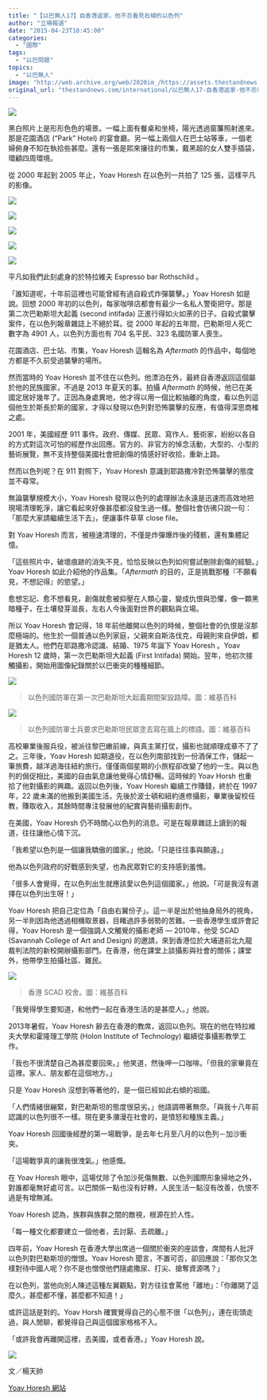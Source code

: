 ```yaml
---
title: "【以巴無人17】自香港返家，他不忍看見右傾的以色列"
author: "立場報道"
date: "2015-04-23T10:45:00"
categories:
  - "國際"
tags:
  - "以巴問題"
topics:
  - "以巴無人"
image: "http://web.archive.org/web/2020im_/https://assets.thestandnews.com/media/photos/IMG_1918_1Snud.JPG"
original_url: "thestandnews.com/international/以巴無人17-自香港返家-他不忍看見右傾的以色列"
---
```

![](http://web.archive.org/web/2020im_/https://assets.thestandnews.com/media/photos/IMG_1918_1Snud.JPG)

黑白照片上是形形色色的場景。一幅上面有餐桌和坐椅，陽光透過窗簾照射進來。那是花園酒店 (“Park” Hotel) 的宴會廳。另一幅上兩個人在巴士站等車，一個老婦俯身不知在執拾些甚麼。還有一張是熙來攘往的市集，戴黑超的女人雙手插袋，環顧四周環境。

從 2000 年起到 2005 年止，Yoav Horesh 在以色列一共拍了 125 張，這樣平凡的影像。

![](http://web.archive.org/web/2020im_/https://assets.thestandnews.com/media/photos/E69CAAE591BDE5908D_Vklay.png)

![](http://web.archive.org/web/2020im_/https://assets.thestandnews.com/media/photos/E69CAAE591BDE5908D2_4ImjT.png)

![](http://web.archive.org/web/2020im_/https://assets.thestandnews.com/media/photos/E69CAAE591BDE5908D3_xsl8W.png)

![](http://web.archive.org/web/2020im_/https://assets.thestandnews.com/media/photos/E69CAAE591BDE5908D4_Rhf5z.png)

![](http://web.archive.org/web/2020im_/https://assets.thestandnews.com/media/photos/E69CAAE591BDE5908D5_5iO7A.png)

平凡如我們此刻處身的於特拉維夫 Espresso bar Rothschild 。

「誰知道呢，十年前這裡也可能曾經有過自殺式炸彈襲擊。」Yoav Horesh 如是說。回想 2000 年初的以色列，每家咖啡店都會有最少一名私人警衛把守。那是第二次巴勒斯坦大起義 (second intifada) 正進行得如火如荼的日子。自殺式襲擊案件，在以色列報章雜誌上不絕於耳。從 2000 年起的五年間，巴勒斯坦人死亡數字為 4901 人，以色列方面也有 704 名平民、323 名國防軍人喪生。

花園酒店、巴士站、市集，Yoav Horesh 這輯名為 _Aftermath_ 的作品中，每個地方都是不久前受過襲擊的場所。

然而當時的 Yoav Horesh 並不住在以色列。他漂泊在外，最終自香港返回這個屬於他的民族國家，不過是 2013 年夏天的事。拍攝 _Aftermath_ 的時候，他已在美國定居好幾年了。正因為身處異地，他才得以用一個比較抽離的角度，看以色列這個他生於斯長於斯的國家，才得以發現以色列對恐怖襲擊的反應，有值得深思商榷之處。

2001 年，美國經歷 911 事件。政府、傳媒、民眾、寫作人、藝術家，紛紛以各自的方式對這次可怕的經歷作出回應。官方的、非官方的悼念活動，大型的、小型的藝術展覽，無不支持整個美國社會把創傷的情感好好收拾，重新上路。

然而以色列呢？在 911 對照下，Yoav Horesh 意識到耶路撒冷對恐怖襲擊的態度並不尋常。

無論襲擊規模大小，Yoav Horesh 發現以色列的處理辦法永遠是迅速而高效地把現場清理乾淨，讓它看起來好像甚麼都沒發生過一樣。整個社會彷彿只說一句：「那麼大家請繼續生活下去」，便讓事件草草 close file。

對 Yoav Horesh 而言，被極速清理的，不僅是炸彈爆炸後的殘骸，還有集體記憶。

「這些照片中，破壞痕跡的消失不見，恰恰反映以色列如何嘗試刪除創傷的經驗。」Yoav Horesh 如此介紹他的作品集。「_Aftermath_ 的目的，正是挑戰那種『不願看見，不想記得』的慾望。」

愈想忘記、愈不想看見，創傷就愈被抑壓在人類心靈，變成仇恨與恐懼，像一顆黑暗種子，在土壤發芽滋長，左右人今後面對世界的觀點與立場。

所以 Yoav Horesh 會記得，18 年前他離開以色列的時候，整個社會的仇恨是沒那麼極端的。他生於一個普通以色列家庭，父親來自斯洛伐克，母親則來自伊朗，都是猶太人。他們在耶路撒冷認識、結婚、1975 年誕下 Yoav Horesh 。Yoav Horesh 12 歲時，第一次巴勒斯坦大起義 (First Intifada) 開始。翌年，他初次接觸攝影，開始用圖像紀錄關於以巴衝突的種種細節。

![](http://web.archive.org/web/2020im_/https://assets.thestandnews.com/media/photos/Jabalya1988roadblock_qVEN1.jpg)
> 以色列國防軍在第一次巴勒斯坦大起義期間架設路障。圖：維基百科

![](http://web.archive.org/web/2020im_/https://assets.thestandnews.com/media/photos/E_4S01K.jpg)
> 以色列國防軍士兵要求巴勒斯坦民眾塗去寫在牆上的標語。圖：維基百科

高校畢業後服兵役，被派往黎巴嫩前線，與真主黨打仗，攝影也就順理成章不了了之。三年後，Yoav Horesh 如期退役，在以色列南部找到一份酒保工作，儲起一筆旅費，越洋過海往紐約旅行。僅僅兩個星期的小旅程卻改變了他的一生。與以色列的侷促相比，美國的自由氣息讓他覺得心情舒暢。這時候的 Yoav Horsh 也重拾了他對攝影的興趣。返回以色列後，Yoav Horesh 繼續工作賺錢，終於在 1997 年，22 歲未滿的他搬到美國生活，先後於波士頓和紐約進修攝影，畢業後留校任教，賺取收入，其餘時間專注發展他的紀實與藝術攝影創作。

在美國，Yoav Horesh 仍不時關心以色列的消息。可是在報章雜誌上讀到的報道，往往讓他心情下沉。

「我希望以色列是一個讓我驕傲的國家。」他說。「只是往往事與願違。」

他為以色列政府的好戰感到失望，也為民眾對它的支持感到羞愧。

「很多人會覺得，在以色列出生就應該愛以色列這個國家。」他說。「可是我沒有選擇在以色列出生呀！」

Yoav Horesh 把自己定位為「自由右翼份子」。這一半是出於他抽身局外的視角，另一半則因為他透過相機取景器，目睹過許多弱勢的苦難。一些香港學生或許會記得，Yoav Horesh 是一個強調人文觸覺的攝影老師 — 2010年，他受 SCAD (Savannah College of Art and Design) 的邀請，來到香港位於大埔道前北九龍裁判法院的新校開辦攝影部門。在香港，他在課堂上談攝影與社會的關係；課堂外，他帶學生拍攝社區、難民。

![](http://web.archive.org/web/2020im_/https://assets.thestandnews.com/media/photos/HK_E5A4A7E59F94E98193_agfOB.JPG)
> 香港 SCAD 校舍。圖：維基百科

「我覺得學生要知道，和他們一起在香港生活的是甚麼人。」他說。

2013年暑假，Yoav Horesh 辭去在香港的教席，返回以色列。現在的他在特拉維夫大學和霍隆理工學院 (Holon Institute of Technology) 繼續從事攝影教學工作。

「我也不很清楚自己為甚麼要回來。」他笑道，然後呷一口咖啡。「但我的家畢竟在這裡。家人、朋友都在這個地方。」

只是 Yoav Horesh 沒想到等著他的，是一個已經如此右傾的祖國。

「人們情緒很繃緊，對巴勒斯坦的態度很惡劣。」他語調帶著無奈。「與我十八年前認識的以色列很不一樣。現在更多瀰漫在社會的，是憤怒和種族主義。」

Yoav Horesh 回國後經歷的第一場戰爭，是去年七月至八月的以色列－加沙衝突。

「這場戰爭真的讓我很洩氣。」他感慨。

在 Yoav Horesh 眼中，這場仗除了令加沙死傷無數、以色列國際形象掃地之外，對誰都毫無好處可言。以巴關係一點也沒有好轉，人民生活一點沒有改善，仇恨不過是有增無減。

Yoav Horesh 認為，族群與族群之間的敵視，根源在於人性。

「每一種文化都要建立一個他者，去討厭、去疏離。」

四年前，Yoav Horesh 在香港大學出席過一個關於衝突的座談會，席間有人批評以色列對巴勒斯坦的憎恨。Yoav Horesh 聞言，不置可否，卻回應說：「那你又怎樣對待中國人呢？你不是也憎恨他們隨處撒尿、打尖、搶奪資源嗎？」

在以色列，當他向別人陳述這種左翼觀點，對方往往會罵他「離地」：「你離開了這麼久，甚麼都不懂，甚麼都不知道！」

或許這話是對的。Yoav Horsh 確實覺得自己的心態不很「以色列」，連在街頭走過，與人閒聊，都覺得自己與這個國家格格不入。

「或許我會再離開這裡，去美國，或者香港。」Yoav Horesh 說。

![](http://web.archive.org/web/2020im_/https://assets.thestandnews.com/media/photos/IMG_1911_6URBT.JPG)

文／楊天帥

[Yoav Horesh 網站](http://web.archive.org/web/20211229145413/http://yoavhoresh.com/)